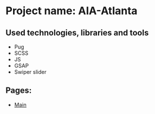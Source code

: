 # Project name: AIA-Atlanta

## Used technologies, libraries and tools

- Pug
- SCSS
- JS
- GSAP
- Swiper slider

## Pages:
- [Main](https://irrbis38.github.io/aia-atlanta/)